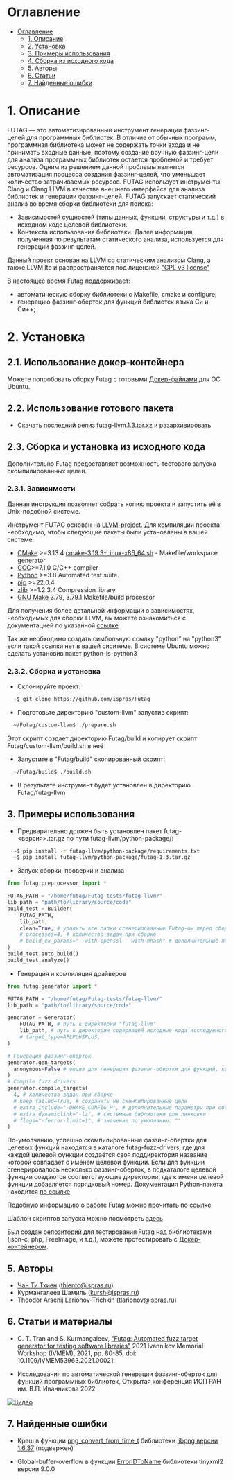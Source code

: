# Оглавление

- [Оглавление](#оглавление)
  - [1. Описание](#1-описание)
  - [2. Установка](#2-установка)
  - [3. Примеры использования](#3-примеры-использования)
  - [4. Сборка из исходного кода](#4-сборка-из-исходного-кода)
  - [5. Авторы](#5-авторы)
  - [6. Статьи](#6-статьи)
  - [7. Найденные ошибки](#7-найденные-ошибки)

# 1. Описание

FUTAG — это автоматизированный инструмент генерации фаззинг-целей для программных библиотек.
В отличие от обычных программ, программная библиотека может не содержать точки входа и не принимать входные данные, поэтому создание вручную фаззинг-цели для анализа программных библиотек остается проблемой и требует ресурсов. Одним из решением данной проблемы является автоматизация процесса создания фаззинг-целей, что уменьшает количество затрачиваемых ресурсов.
FUTAG использует инструменты Clang и Clang LLVM в качестве внешнего интерфейса для анализа библиотек и генерации фаззинг-целей.
FUTAG запускает статический анализ во время сборки библиотеки для поиска:
- Зависимостей сущностей (типы данных, функции, структуры и т.д.) в исходном коде целевой библиотеки.
- Контекста использования библиотеки.
Далее информация, полученная по результатам статического анализа, используется для генерации фаззинг-целей.

Данный проект основан на LLVM со статическим анализом Clang, а также LLVM lto и распространяется под лицензией ["GPL v3 license"](https://llvm.org/docs/DeveloperPolicy.html#new-llvm-project-license-framework)

В настоящее время Futag поддерживает:
- автоматическую сборку библиотеки с Makefile, cmake и configure;
- генерацию фаззинг-оберток для функций библиотек языка Си и Си++;


# 2. Установка
## 2.1. Использование докер-контейнера
Можете попробовать сборку Futag с готовыми [Докер-файлами](https://github.com/ispras/Futag/tree/main/product-tests/build-test) для ОС Ubuntu.

## 2.2. Использование готового пакета
- Скачать последний релиз [futag-llvm.1.3.tar.xz](https://github.com/ispras/Futag/releases/tag/1.3) и разархивировать

## 2.3. Сборка и установка из исходного кода
Дополнительно Futag предоставляет возможность тестового запуска скомпилированных целей.
### 2.3.1. Зависимости
Данная инструкция позволяет собрать копию проекта и запустить её в Unix-подобной системе. 

Инструмент FUTAG основан на [LLVM-project](https://llvm.org/). Для компиляции проекта необходимо, чтобы следующие пакеты были установлены в вашей системе:

- [CMake](https://cmake.org/) >=3.13.4 [cmake-3.19.3-Linux-x86_64.sh](https://github.com/Kitware/CMake/releases/download/v3.19.3/cmake-3.19.3-Linux-x86_64.sh) - Makefile/workspace generator
- [GCC](https://gcc.gnu.org/)>=7.1.0 C/C++ compiler
- [Python](https://www.python.org/) >=3.8 Automated test suite.
- [pip](https://pypi.org/project/pip/) >=22.0.4
- [zlib](http://zlib.net/) >=1.2.3.4 Compression library
- [GNU Make](http://savannah.gnu.org/projects/make) 3.79, 3.79.1 Makefile/build processor

Для получения более детальной информации о зависимостях, необходимых для сборки LLVM, вы можете ознакомиться с документацией по указанной [ссылке](https://llvm.org/docs/GettingStarted.html#requirements)

Так же необходимо создать симбольную ссылку "python" на "python3" если такой ссылки нет в вашей сиситеме. В системе Ubuntu можно сделать установив пакет python-is-python3
### 2.3.2. Сборка и установка

- Склонируйте проект:

```bash
  ~$ git clone https://github.com/ispras/Futag
```
- Подготовьте директорию "custom-llvm" запустив скрипт:
```bash
  ~/Futag/custom-llvm$ ./prepare.sh
```
Этот скрипт создает директорию Futag/build и копирует скрипт Futag/custom-llvm/build.sh в неё

- Запустите в "Futag/build" скопированный скрипт:

```bash
  ~/Futag/build$ ./build.sh
```

- В результате инструмент будет установлен в директорию Futag/futag-llvm

## 3. Примеры использования
- Предварительно должен быть установлен пакет futag-<версия>.tar.gz по пути futag-llvm/python-package/:
```bash
  ~$ pip install -r futag-llvm/python-package/requirements.txt
  ~$ pip install futag-llvm/python-package/futag-1.3.tar.gz
```

- Запуск сборки, проверки и анализа

```python
from futag.preprocessor import *

FUTAG_PATH = "/home/futag/Futag-tests/futag-llvm/"
lib_path = "path/to/library/source/code"
build_test = Builder(
    FUTAG_PATH,
    lib_path,
    clean=True, # удалить все папки сгенерированные Futag-ом перед сборкой
    # processes=4, # количество задач при сборке
    # build_ex_params="--with-openssl --with-mhash" # дополнительные параметры при сборке библиотеки
)
build_test.auto_build()
build_test.analyze()
```

- Генерация и компиляция драйверов

```python
from futag.generator import *

FUTAG_PATH = "/home/futag/Futag-tests/futag-llvm/"
lib_path = "path/to/library/source/code"

generator = Generator(
    FUTAG_PATH, # путь к директории "futag-llvm"
    lib_path, # путь к директории содержащей исходные кода исследуемого ПО
    # target_type=AFLPLUSPLUS, 
)

# Генерация фаззинг-оберток 
generator.gen_targets(
  anonymous=False # опция для генерации фаззинг-обертки для функций, которые не имеют публичный доступ
)
# Compile fuzz drivers
generator.compile_targets(
  4, # количество задач при сборке
  # keep_failed=True, # сохранить не скомпилированные цели
  # extra_include="-DHAVE_CONFIG_H", # дополнительные параметры при сборке библиотеки,
  # extra_dynamiclink="-lz", # системные библиотеки для линковки
  # flags="-ferror-limit=1", # значение по умолчанию: ""
)
```
По-умолчанию, успешно скомпилированные фаззинг-обертки для целевых функций находятся в каталоге futag-fuzz-drivers, где для каждой целевой функции создаётся своя поддиректория название которой совпадает с именем целевой функции. 
Если для функции сгенерировалось несколько фаззинг-оберток, в подкаталоге целевой функции создаются соответствующие директории, где к имени целевой функции добавляется порядковый номер.
Документация Python-пакета находится [по ссылке](https://github.com/ispras/Futag/tree/main/src/python/futag-package)

Подобную информацию о работе Futag можно прочитать [по ссылке](https://github.com/ispras/Futag/blob/main/How-to-work-with-Futag.md)

Шаблон скриптов запуска можно посмотреть [здесь](https://github.com/ispras/Futag/blob/main/src/python/template-script.py)

Был создан [репозиторий](https://github.com/thientc/Futag-tests) для тестирования Futag над библиотеками (json-c, php, FreeImage, и т.д.), можете протестировать с [Докер-контейнером](https://github.com/ispras/Futag/tree/main/product-tests/libraries-test).

## 5. Авторы

- [Чан Ти Тхиен](https://github.com/thientc/) (thientc@ispras.ru)
- Курмангалеев Шамиль (kursh@ispras.ru)
- Theodor Arsenij Larionov-Trichkin (tlarionov@ispras.ru)

## 6. Статьи и материалы

- C. T. Tran and S. Kurmangaleev, ["Futag: Automated fuzz target generator for testing software libraries"](https://ieeexplore.ieee.org/document/9693749) 2021 Ivannikov Memorial Workshop (IVMEM), 2021, pp. 80-85, doi: 10.1109/IVMEM53963.2021.00021.

- Исследования по автоматической генерации фаззинг-оберток для функций программных библиотек, Открытая конференция ИСП РАН им. В.П. Иванникова 2022

[![Видео](https://img.youtube.com/vi/qw_tzzgX04E/hqdefault.jpg)](https://www.youtube.com/watch?v=qw_tzzgX04E&t=28122s) 

## 7. Найденные ошибки

- Крэш в функции [png_convert_from_time_t](https://github.com/glennrp/libpng/issues/362) библиотеки [libpng версии 1.6.37](https://github.com/glennrp/libpng) (подвержен)

- Global-buffer-overflow в функции [ErrorIDToName](https://github.com/leethomason/tinyxml2/issues/923) библиотеки tinyxml2 версии 9.0.0
